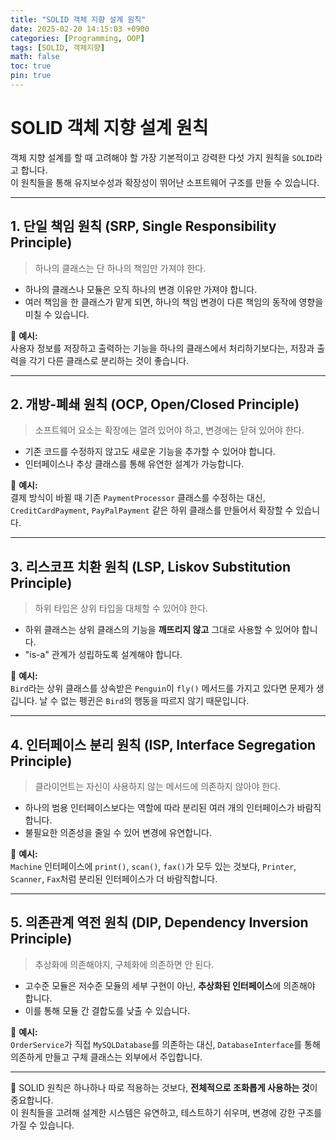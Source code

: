 ```yaml
---
title: "SOLID 객체 지향 설계 원칙"
date: 2025-02-20 14:15:03 +0900
categories: [Programming, OOP]
tags: [SOLID, 객체지향]
math: false
toc: true
pin: true
---
```


# SOLID 객체 지향 설계 원칙

객체 지향 설계를 할 때 고려해야 할 가장 기본적이고 강력한 다섯 가지 원칙을 `SOLID`라고 합니다.  
이 원칙들을 통해 유지보수성과 확장성이 뛰어난 소프트웨어 구조를 만들 수 있습니다.

---

## 1. 단일 책임 원칙 (SRP, Single Responsibility Principle)

> 하나의 클래스는 단 하나의 책임만 가져야 한다.

- 하나의 클래스나 모듈은 오직 하나의 변경 이유만 가져야 합니다.
- 여러 책임을 한 클래스가 맡게 되면, 하나의 책임 변경이 다른 책임의 동작에 영향을 미칠 수 있습니다.

🧠 **예시:**  
사용자 정보를 저장하고 출력하는 기능을 하나의 클래스에서 처리하기보다는, 저장과 출력을 각기 다른 클래스로 분리하는 것이 좋습니다.

---

## 2. 개방-폐쇄 원칙 (OCP, Open/Closed Principle)

> 소프트웨어 요소는 확장에는 열려 있어야 하고, 변경에는 닫혀 있어야 한다.

- 기존 코드를 수정하지 않고도 새로운 기능을 추가할 수 있어야 합니다.
- 인터페이스나 추상 클래스를 통해 유연한 설계가 가능합니다.

🧠 **예시:**  
결제 방식이 바뀔 때 기존 `PaymentProcessor` 클래스를 수정하는 대신, `CreditCardPayment`, `PayPalPayment` 같은 하위 클래스를 만들어서 확장할 수 있습니다.

---

## 3. 리스코프 치환 원칙 (LSP, Liskov Substitution Principle)

> 하위 타입은 상위 타입을 대체할 수 있어야 한다.

- 하위 클래스는 상위 클래스의 기능을 **깨뜨리지 않고** 그대로 사용할 수 있어야 합니다.
- "is-a" 관계가 성립하도록 설계해야 합니다.

🧠 **예시:**  
`Bird`라는 상위 클래스를 상속받은 `Penguin`이 `fly()` 메서드를 가지고 있다면 문제가 생깁니다. 날 수 없는 펭귄은 `Bird`의 행동을 따르지 않기 때문입니다.

---

## 4. 인터페이스 분리 원칙 (ISP, Interface Segregation Principle)

> 클라이언트는 자신이 사용하지 않는 메서드에 의존하지 않아야 한다.

- 하나의 범용 인터페이스보다는 역할에 따라 분리된 여러 개의 인터페이스가 바람직합니다.
- 불필요한 의존성을 줄일 수 있어 변경에 유연합니다.

🧠 **예시:**  
`Machine` 인터페이스에 `print()`, `scan()`, `fax()`가 모두 있는 것보다, `Printer`, `Scanner`, `Fax`처럼 분리된 인터페이스가 더 바람직합니다.

---

## 5. 의존관계 역전 원칙 (DIP, Dependency Inversion Principle)

> 추상화에 의존해야지, 구체화에 의존하면 안 된다.

- 고수준 모듈은 저수준 모듈의 세부 구현이 아닌, **추상화된 인터페이스**에 의존해야 합니다.
- 이를 통해 모듈 간 결합도를 낮출 수 있습니다.

🧠 **예시:**  
`OrderService`가 직접 `MySQLDatabase`를 의존하는 대신, `DatabaseInterface`를 통해 의존하게 만들고 구체 클래스는 외부에서 주입합니다.

---

🎯 SOLID 원칙은 하나하나 따로 적용하는 것보다, **전체적으로 조화롭게 사용하는 것**이 중요합니다.  
이 원칙들을 고려해 설계한 시스템은 유연하고, 테스트하기 쉬우며, 변경에 강한 구조를 가질 수 있습니다.
